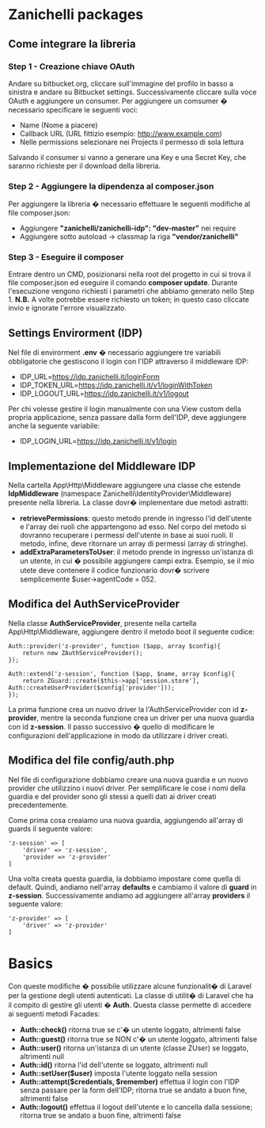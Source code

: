 # Zanichelli packages

## Come integrare la libreria
### Step 1 - Creazione chiave OAuth
Andare su bitbucket.org, cliccare sull'immagine del profilo in basso a sinistra e andare su Bitbucket settings. Successivamente cliccare sulla voce OAuth 
e aggiungere un consumer. Per aggiungere un comsumer � necessario specificare le seguenti voci:

  * Name (Nome a piacere)
  * Callback URL (URL fittizio esempio: http://www.example.com)
  * Nelle permissions selezionare nei Projects il permesso di sola lettura

Salvando il consumer si vanno a generare una Key e una Secret Key, che saranno richieste per il download della libreria.

### Step 2 - Aggiungere la dipendenza al composer.json
Per aggiungere la libreria � necessario effettuare le seguenti modifiche al file composer.json:

  * Aggiungere **"zanichelli/zanichelli-idp": "dev-master"** nei require
  * Aggiungere sotto autoload -> classmap la riga **"vendor/zanichelli"**

### Step 3 - Eseguire il composer
Entrare dentro un CMD, posizionarsi nella root del progetto in cui si trova il file composer.json ed eseguire il comando **composer update**. Durante 
l'esecuzione vengono richiesti i parametri che abbiamo generato nello Step 1.
**N.B.** A volte potrebbe essere richiesto un token; in questo caso cliccate invio e ignorate l'errore visualizzato.

## Settings Envirorment (IDP)
Nel file di envirorment **.env** � necessario aggiungere tre variabili obbligatorie che gestiscono il login con l'IDP attraverso il middleware IDP:

  * IDP_URL=https://idp.zanichelli.it/loginForm
  * IDP_TOKEN_URL=https://idp.zanichelli.it/v1/loginWithToken
  * IDP_LOGOUT_URL=https://idp.zanichelli.it/v1/logout

Per chi volesse gestire il login manualmente con una View custom della propria applicazione, senza passare dalla form dell'IDP, deve aggiungere 
anche la seguente variabile:

  * IDP_LOGIN_URL=https://idp.zanichelli.it/v1/login

## Implementazione del Middleware IDP
Nella cartella App\Http\Middleware aggiungere una classe che estende **IdpMiddleware** (namespace Zanichelli\IdentityProvider\Middleware) presente 
nella libreria. La classe dovr� implementare due metodi astratti:

  * **retrievePermissions**: questo metodo prende in ingresso l'id dell'utente e l'array dei ruoli che appartengono ad esso. 
    Nel corpo del metodo si dovranno recuperare i permessi dell'utente in base ai suoi ruoli. Il metodo, infine, deve ritornare un array 
    di permessi (array di stringhe).
  * **addExtraParametersToUser**: il metodo prende in ingresso un'istanza di un utente, in cui � possibile aggiungere campi 
    extra. Esempio, se il mio utete deve contenere il codice funzionario dovr� scrivere semplicemente $user->agentCode = 052.
    
## Modifica del AuthServiceProvider
Nella classe **AuthServiceProvider**, presente nella cartella App\Http\Middleware, aggiungere dentro il metodo boot il seguente codice:

    Auth::provider('z-provider', function ($app, array $config){
        return new ZAuthServiceProvider();
    });
    
    Auth::extend('z-session', function ($app, $name, array $config){
        return ZGuard::create($this->app['session.store'], Auth::createUserProvider($config['provider']));
    });
    
La prima funzione crea un nuovo driver la l'AuthServiceProvider con id **z-provider**, mentre la seconda funzione crea un driver per una nuova guardia con
id **z-session**. Il passo successivo � quello di modificare le configurazioni dell'applicazione in modo da utilizzare i driver creati.

## Modifica del file config/auth.php
Nel file di configurazione dobbiamo creare una nuova guardia e un nuovo provider che utilizzino i nuovi driver. Per semplificare le cose i nomi della
guardia e del provider sono gli stessi a quelli dati ai driver creati precedentemente.

Come prima cosa creaiamo una nuova guardia, aggiungendo all'array di guards il seguente valore:

    'z-session' => [
        'driver' => 'z-session',
        'provider => 'z-provider'
    ]
    
Una volta  creata questa guardia, la dobbiamo impostare come quella di default. Quindi, andiamo nell'array **defaults** e cambiamo il valore di **guard** in
**z-session**. Successivamente andiamo ad aggiungere all'array **providers** il seguente valore:

    'z-provider' => [
        'driver' => 'z-provider'
    ]
    
# Basics
Con queste modifiche � possibile utilizzare alcune funzionalit� di Laravel per la gestione degli utenti autenticati. La classe di utilit� di Laravel che 
ha il compito di gestire gli utenti � **Auth**. Questa classe permette di accedere ai seguenti metodi Facades:

  * **Auth::check()** ritorna true se c'� un utente loggato, altrimenti false
  * **Auth::guest()** ritorna true se NON c'� un utente loggato, altrimenti false
  * **Auth::user()** ritorna un'istanza di un utente (classe ZUser) se loggato, altrimenti null 
  * **Auth::id()** ritorna l'id dell'utente se loggato, altrimenti null
  * **Auth::setUser($user)** imposta l'utente loggato nella session
  * **Auth::attempt($credentials, $remember)** effettua il login con l'IDP senza passare per la form dell'IDP; ritorna true se andato a buon fine, altrimenti false
  * **Auth::logout()** effettua il logout dell'utente e lo cancella dalla sessione; ritorna true se andato a buon fine, altrimenti false
    











